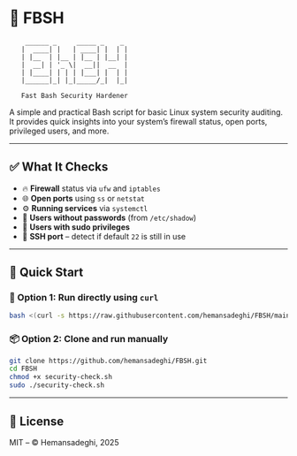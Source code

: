 # 🔐 FBSH

```text
    ______ _     _____ _    _ 
   |  ____| |   | ____| |  | |
   | |__  | |__ | |__ | |__| |
   |  __| | '_ \|  __||  __  |
   | |____| | | | |___| |  | |
   |______|_| |_|_____/_|  |_|

   Fast Bash Security Hardener
```

A simple and practical Bash script for basic Linux system security auditing.  
It provides quick insights into your system’s firewall status, open ports, privileged users, and more.

---

## ✅ What It Checks

- 🔥 **Firewall** status via `ufw` and `iptables`  
- 🌐 **Open ports** using `ss` or `netstat`  
- ⚙️ **Running services** via `systemctl`  
- 🔐 **Users without passwords** (from `/etc/shadow`)  
- 👑 **Users with sudo privileges**  
- 🚪 **SSH port** – detect if default `22` is still in use

---

## 🚀 Quick Start

### 🧰 Option 1: Run directly using `curl`

```bash
bash <(curl -s https://raw.githubusercontent.com/hemansadeghi/FBSH/main/security-check.sh)
```

### 📦 Option 2: Clone and run manually

```bash
git clone https://github.com/hemansadeghi/FBSH.git
cd FBSH
chmod +x security-check.sh
sudo ./security-check.sh
```

---

## 📄 License

MIT – © Hemansadeghi, 2025